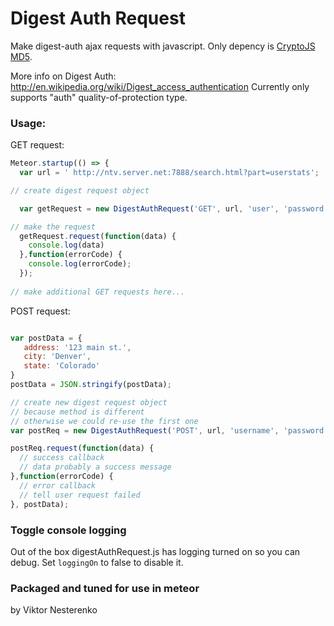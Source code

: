 Digest Auth Request
===================

Make digest-auth ajax requests with javascript. Only depency is [CryptoJS MD5](https://code.google.com/p/crypto-js/#MD5).

More info on Digest Auth: http://en.wikipedia.org/wiki/Digest_access_authentication
Currently only supports "auth" quality-of-protection type.

### Usage:

GET request:

```js
Meteor.startup(() => {
  var url = ' http://ntv.server.net:7888/search.html?part=userstats';

// create digest request object

  var getRequest = new DigestAuthRequest('GET', url, 'user', 'password');

// make the request
  getRequest.request(function(data) {
    console.log(data)
  },function(errorCode) {
    console.log(errorCode);
  });
  
// make additional GET requests here...
```
POST request:

```js

var postData = {
   address: '123 main st.',
   city: 'Denver',
   state: 'Colorado'
}
postData = JSON.stringify(postData);

// create new digest request object
// because method is different
// otherwise we could re-use the first one
var postReq = new DigestAuthRequest('POST', url, 'username', 'password');

postReq.request(function(data) { 
  // success callback
  // data probably a success message
},function(errorCode) { 
  // error callback
  // tell user request failed
}, postData);
```
### Toggle console logging

Out of the box digestAuthRequest.js has logging turned on so you can debug. Set `loggingOn` to false to disable it.


### Packaged and tuned for use in meteor
by Viktor Nesterenko